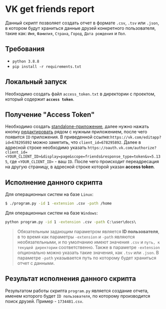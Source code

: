 # VK get friends report
Данный скрипт позволяет создать отчет в формате `.csv`, `.tsv` или `.json`, в котором будут храниться данные друзей конкретного пользователя, такие как: `Имя`, `Фамилия`, `Страна`, `Город`, `Дата рождения` и `Пол`.

## Требования
- `python 3.8.8`
- `pip install -r requirements.txt`

## Локальный запуск
Необходимо создать файл `access_token.txt` в директории с проектом, который содержит <b>`access token`</b>.

## Получение "Access Token"
Необходимо создать [standalone-приложение](https://vk.com/editapp?act=create), далее нужно нажать кнопку [редактировать](https://vk.com/apps?act=manage) рядом с нужным приложением, после чего появится `ID` приложения.
В приведенной ссылке:`https://vk.com/editapp?id=678295892` можно заметить, что `client_id=678295892`.
Далее в адресной строке необходимо указать `https://oauth.vk.com/authorize?client_id=<YOUR_CLIENT_ID>&display=page&scope=friends&response_type=token&v=5.135`, где `<YOUR_CLIENT_ID>` - ваш `ID`. После чего происходит переадресация на другую страницу, в адресной строке которой указан <b>access token</b>.

## Исполнение данного скрипта
Для операционных систем на базе `Linux`:
```bash
$ ./program.py -id 1 -extension .csv -path /home
```
Для операционных систем на базе `Windows`:
```cmd
python program.py -id 1 -extension .csv -path C:\user\docs\
```
>Обязательным задающим параметром является <b>ID пользователя</b>, в то время как параметры `-extension` и `-path` являются необязательными, и по умолчанию имеют значения `.csv` и `путь, к текущей директории` соответственно. Также в параметре `-extension` опционально можно указать такие значения, как `.tsv` или `.json`. В параметре `-path` указывается путь по которому будет храниться отчет с данными.

## Результат исполнения данного скрипта
Результатом работы скрипта `program.py` является создание отчета, именем которого будет `ID пользователя`, по которому производится поиск друзей.
Пример - `1734481.csv`.
